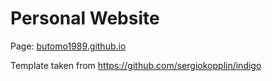 # Personal Website

Page: [butomo1989.github.io](https://butomo1989.github.io/)

Template taken from https://github.com/sergiokopplin/indigo
